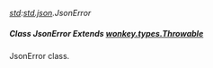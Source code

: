 _[std](../../modules/std/std-module.md):[std.json](../../modules/std/std-json.md).JsonError_
##### Class JsonError Extends [wonkey.types.Throwable](../../modules/wonkey/wonkey-types-throwable.md)
JsonError class.
